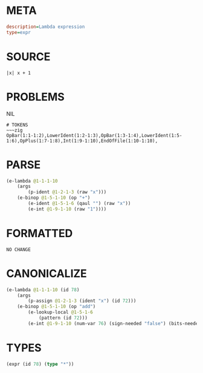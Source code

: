 # META
~~~ini
description=Lambda expression
type=expr
~~~
# SOURCE
~~~roc
|x| x + 1
~~~
# PROBLEMS
NIL

~~~
# TOKENS
~~~zig
OpBar(1:1-1:2),LowerIdent(1:2-1:3),OpBar(1:3-1:4),LowerIdent(1:5-1:6),OpPlus(1:7-1:8),Int(1:9-1:10),EndOfFile(1:10-1:10),
~~~
# PARSE
~~~clojure
(e-lambda @1-1-1-10
	(args
		(p-ident @1-2-1-3 (raw "x")))
	(e-binop @1-5-1-10 (op "+")
		(e-ident @1-5-1-6 (qaul "") (raw "x"))
		(e-int @1-9-1-10 (raw "1"))))
~~~
# FORMATTED
~~~roc
NO CHANGE
~~~
# CANONICALIZE
~~~clojure
(e-lambda @1-1-1-10 (id 78)
	(args
		(p-assign @1-2-1-3 (ident "x") (id 72)))
	(e-binop @1-5-1-10 (op "add")
		(e-lookup-local @1-5-1-6
			(pattern (id 72)))
		(e-int @1-9-1-10 (num-var 76) (sign-needed "false") (bits-needed "7") (value "1"))))
~~~
# TYPES
~~~clojure
(expr (id 78) (type "*"))
~~~